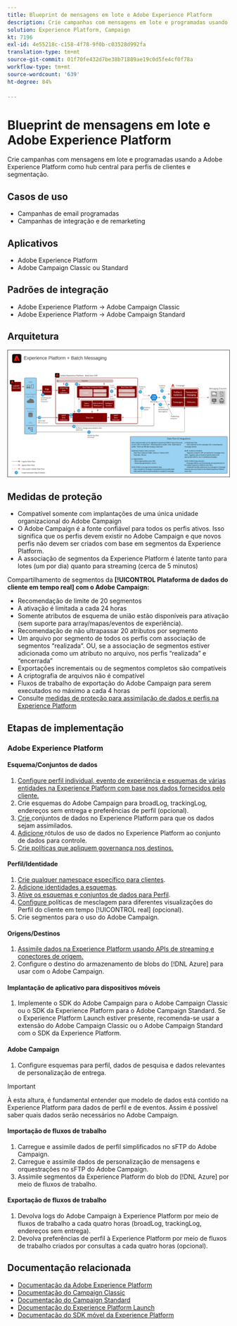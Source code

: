 ```yaml
---
title: Blueprint de mensagens em lote e Adobe Experience Platform
description: Crie campanhas com mensagens em lote e programadas usando a Adobe Experience Platform como hub central para perfis de clientes e segmentação.
solution: Experience Platform, Campaign
kt: 7196
exl-id: 4e55218c-c158-4f78-9f0b-c03528d992fa
translation-type: tm+mt
source-git-commit: 01f70fe432d7be38b71889ae19c0d5fe4cf0f78a
workflow-type: tm+mt
source-wordcount: '639'
ht-degree: 84%

---
```


# Blueprint de mensagens em lote e Adobe Experience Platform

Crie campanhas com mensagens em lote e programadas usando a Adobe Experience Platform como hub central para perfis de clientes e segmentação.

## Casos de uso

* Campanhas de email programadas
* Campanhas de integração e de remarketing

## Aplicativos

* Adobe Experience Platform
* Adobe Campaign Classic ou Standard

## Padrões de integração

* Adobe Experience Platform → Adobe Campaign Classic
* Adobe Experience Platform → Adobe Campaign Standard

## Arquitetura

<img src="assets/aepbatch.svg" alt="Arquitetura de referência para o Blueprint de mensagens em lote e Adobe Experience Platform" style="border:1px solid #4a4a4a" />

## Medidas de proteção

* Compatível somente com implantações de uma única unidade organizacional do Adobe Campaign
* O Adobe Campaign é a fonte confiável para todos os perfis ativos. Isso significa que os perfis devem existir no Adobe Campaign e que novos perfis não devem ser criados com base em segmentos da Experience Platform.
* A associação de segmentos da Experience Platform é latente tanto para lotes (um por dia) quanto para streaming (cerca de 5 minutos)

Compartilhamento de segmentos da **[!UICONTROL Plataforma de dados do cliente em tempo real] com o Adobe Campaign:**

* Recomendação de limite de 20 segmentos
* A ativação é limitada a cada 24 horas
* Somente atributos de esquema de união estão disponíveis para ativação (sem suporte para array/mapas/eventos de experiência).
* Recomendação de não ultrapassar 20 atributos por segmento
* Um arquivo por segmento de todos os perfis com associação de segmentos “realizada”. OU, se a associação de segmentos estiver adicionada como um atributo no arquivo, nos perfis “realizada” e “encerrada”
* Exportações incrementais ou de segmentos completos são compatíveis
* A criptografia de arquivos não é compatível
* Fluxos de trabalho de exportação do Adobe Campaign para serem executados no máximo a cada 4 horas
* Consulte [medidas de proteção para assimilação de dados e perfis na Experience Platform](https://experienceleague.adobe.com/docs/experience-platform/profile/guardrails.html?lang=pt-BR)

## Etapas de implementação

### Adobe Experience Platform

#### Esquema/Conjuntos de dados

1. [Configure perfil individual, evento de experiência e esquemas de várias entidades na Experience Platform com base nos dados fornecidos pelo cliente.](https://experienceleague.adobe.com/docs/platform-learn/tutorials/schemas/create-a-schema.html)
1. Crie esquemas do Adobe Campaign para broadLog, trackingLog, endereços sem entrega e preferências de perfil (opcional).
1. [Crie ](https://experienceleague.adobe.com/docs/platform-learn/tutorials/data-ingestion/create-datasets-and-ingest-data.html) conjuntos de dados no Experience Platform para que os dados sejam assimilados.
1. [Adicione ](https://experienceleague.adobe.com/docs/platform-learn/tutorials/data-governance/classify-data-using-governance-labels.html) rótulos de uso de dados no Experience Platform ao conjunto de dados para controle.
1. [Crie políticas que apliquem governança nos destinos.](https://experienceleague.adobe.com/docs/platform-learn/tutorials/data-governance/create-data-usage-policies.html)

#### Perfil/Identidade

1. [Crie qualquer namespace específico para clientes](https://experienceleague.adobe.com/docs/platform-learn/tutorials/identities/label-ingest-and-verify-identity-data.html).
1. [Adicione identidades a esquemas](https://experienceleague.adobe.com/docs/platform-learn/tutorials/identities/label-ingest-and-verify-identity-data.html).
1. [Ative os esquemas e conjuntos de dados para Perfil](https://experienceleague.adobe.com/docs/platform-learn/tutorials/profiles/bring-data-into-the-real-time-customer-profile.html).
1. [Configure ](https://experienceleague.adobe.com/docs/platform-learn/tutorials/profiles/create-merge-policies.html) políticas de mesclagem para diferentes visualizações do Perfil do cliente em tempo  [!UICONTROL real]  (opcional).
1. Crie segmentos para o uso do Adobe Campaign.

#### Origens/Destinos

1. [Assimile dados na Experience Platform usando APIs de streaming e conectores de origem.](https://experienceleague.adobe.com/?recommended=ExperiencePlatform-D-1-2020.1.dataingestion)
1. Configure o destino do armazenamento de blobs do [!DNL Azure] para usar com o Adobe Campaign.

#### Implantação de aplicativo para dispositivos móveis

1. Implemente o SDK do Adobe Campaign para o Adobe Campaign Classic ou o SDK da Experience Platform para o Adobe Campaign Standard. Se o Experience Platform Launch estiver presente, recomenda-se usar a extensão do Adobe Campaign Classic ou o Adobe Campaign Standard com o SDK da Experience Platform.

#### Adobe Campaign

1. Configure esquemas para perfil, dados de pesquisa e dados relevantes de personalização de entrega.

>[!IMPORTANT]
>
>À esta altura, é fundamental entender que modelo de dados está contido na Experience Platform para dados de perfil e de eventos. Assim é possível saber quais dados serão necessários no Adobe Campaign.

#### Importação de fluxos de trabalho

1. Carregue e assimile dados de perfil simplificados no sFTP do Adobe Campaign.
1. Carregue e assimile dados de personalização de mensagens e orquestrações no sFTP do Adobe Campaign.
1. Assimile segmentos da Experience Platform do blob do [!DNL Azure] por meio de fluxos de trabalho.

#### Exportação de fluxos de trabalho

1. Devolva logs do Adobe Campaign à Experience Platform por meio de fluxos de trabalho a cada quatro horas (broadLog, trackingLog, endereços sem entrega).
1. Devolva preferências de perfil à Experience Platform por meio de fluxos de trabalho criados por consultas a cada quatro horas (opcional).


## Documentação relacionada

* [Documentação da Adobe Experience Platform](https://experienceleague.adobe.com/docs/experience-platform.html?lang=pt-BR)
* [Documentação do Campaign Classic](https://experienceleague.adobe.com/docs/campaign-classic.html?lang=pt-BR)
* [Documentação do Campaign Standard](https://experienceleague.adobe.com/docs/campaign-standard.html?lang=pt-BR)
* [Documentação do Experience Platform Launch](https://experienceleague.adobe.com/docs/launch.html?lang=pt-BR)
* [Documentação do SDK móvel da Experience Platform](https://experienceleague.adobe.com/docs/mobile.html?lang=pt-BR)
